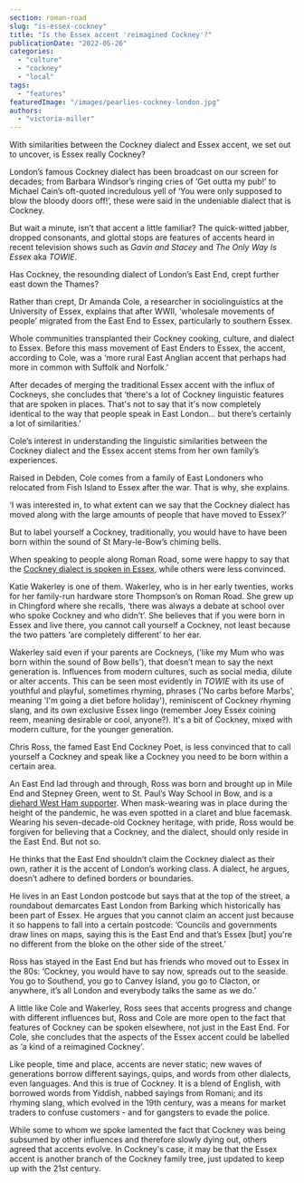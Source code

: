 ```yaml
---
section: roman-road
slug: "is-essex-cockney"
title: "Is the Essex accent 'reimagined Cockney'?"
publicationDate: "2022-05-26"
categories: 
  - "culture"
  - "cockney"
  - "local"
tags: 
  - "features"
featuredImage: "/images/pearlies-cockney-london.jpg"
authors: 
  - "victoria-miller"
---
```


With similarities between the Cockney dialect and Essex accent, we set out to uncover, is Essex really Cockney?

London’s famous Cockney dialect has been broadcast on our screen for decades; from Barbara Windsor’s ringing cries of ‘Get outta my pub!’ to Michael Cain’s oft-quoted incredulous yell of ‘You were only supposed to blow the bloody doors off!’, these were said in the undeniable dialect that is Cockney.

But wait a minute, isn’t that accent a little familiar? The quick-witted jabber, dropped consonants, and glottal stops are features of accents heard in recent television shows such as _Gavin and Stacey_ and _The Only Way Is Essex_ aka _TOWIE_.

Has Cockney, the resounding dialect of London’s East End, crept further east down the Thames?

Rather than crept, Dr Amanda Cole, a researcher in sociolinguistics at the University of Essex, explains that after WWII, ‘wholesale movements of people’ migrated from the East End to Essex, particularly to southern Essex.

Whole communities transplanted their Cockney cooking, culture, and dialect to Essex. Before this mass movement of East Enders to Essex, the accent, according to Cole, was a ‘more rural East Anglian accent that perhaps had more in common with Suffolk and Norfolk.’

After decades of merging the traditional Essex accent with the influx of Cockneys, she concludes that ‘there's a lot of Cockney linguistic features that are spoken in places. That's not to say that it's now completely identical to the way that people speak in East London… but there’s certainly a lot of similarities.’

Cole’s interest in understanding the linguistic similarities between the Cockney dialect and the Essex accent stems from her own family’s experiences.

Raised in Debden, Cole comes from a family of East Londoners who relocated from Fish Island to Essex after the war. That is why, she explains.

‘I was interested in, to what extent can we say that the Cockney dialect has moved along with the large amounts of people that have moved to Essex?’

But to label yourself a Cockney, traditionally, you would have to have been born within the sound of St Mary-le-Bow’s chiming bells. 

When speaking to people along Roman Road, some were happy to say that the [Cockney dialect is spoken in Essex](https://theconversation.com/barbara-windsor-youre-more-likely-to-hear-a-cockney-accent-in-essex-than-east-london-now-152033), while others were less convinced.

Katie Wakerley is one of them. Wakerley, who is in her early twenties, works for her family-run hardware store Thompson’s on Roman Road. She grew up in Chingford where she recalls, ‘there was always a debate at school over who spoke Cockney and who didn’t’. She believes that if you were born in Essex and live there, you cannot call yourself a Cockney, not least because the two patters ‘are completely different’ to her ear.

Wakerley said even if your parents are Cockneys, ('like my Mum who was born within the sound of Bow bells'), that doesn’t mean to say the next generation is. Influences from modern cultures, such as social media, dilute or alter accents. This can be seen most evidently in _TOWIE_ with its use of youthful and playful, sometimes rhyming, phrases ('No carbs before Marbs', meaning 'I'm going a diet before holiday'), reminiscent of Cockney rhyming slang, and its own exclusive Essex lingo (remember Joey Essex coining reem, meaning desirable or cool, anyone?). It's a bit of Cockney, mixed with modern culture, for the younger generation.

Chris Ross, the famed East End Cockney Poet, is less convinced that to call yourself a Cockney and speak like a Cockney you need to be born within a certain area. 

An East End lad through and through, Ross was born and brought up in Mile End and Stepney Green, went to St. Paul’s Way School in Bow, and is a [diehard West Ham supporter](https://romanroadlondon.com/faces-west-ham-football-jose-da-luz-photoessay/). When mask-wearing was in place during the height of the pandemic, he was even spotted in a claret and blue facemask. Wearing his seven-decade-old Cockney heritage, with pride, Ross would be forgiven for believing that a Cockney, and the dialect, should only reside in the East End. But not so.

He thinks that the East End shouldn’t claim the Cockney dialect as their own, rather it is the accent of London’s working class. A dialect, he argues, doesn’t adhere to defined borders or boundaries.

He lives in an East London postcode but says that at the top of the street, a roundabout demarcates East London from Barking which historically has been part of Essex. He argues that you cannot claim an accent just because it so happens to fall into a certain postcode: ‘Councils and governments draw lines on maps, saying this is the East End and that’s Essex \[but\] you're no different from the bloke on the other side of the street.’

Ross has stayed in the East End but has friends who moved out to Essex in the 80s: ‘Cockney, you would have to say now, spreads out to the seaside. You go to Southend, you go to Canvey Island, you go to Clacton, or anywhere, it’s all London and everybody talks the same as we do.’

A little like Cole and Wakerley, Ross sees that accents progress and change with different influences but, Ross and Cole are more open to the fact that features of Cockney can be spoken elsewhere, not just in the East End. For Cole, she concludes that the aspects of the Essex accent could be labelled as ‘a kind of a reimagined Cockney’. 

Like people, time and place, accents are never static; new waves of generations borrow different sayings, quips, and words from other dialects, even languages. And this is true of Cockney. It is a blend of English, with borrowed words from Yiddish, nabbed sayings from Romani; and its rhyming slang, which evolved in the 19th century, was a means for market traders to confuse customers - and for gangsters to evade the police. 

While some to whom we spoke lamented the fact that Cockney was being subsumed by other influences and therefore slowly dying out, others agreed that accents evolve. In Cockney's case, it may be that the Essex accent is another branch of the Cockney family tree, just updated to keep up with the 21st century. 


